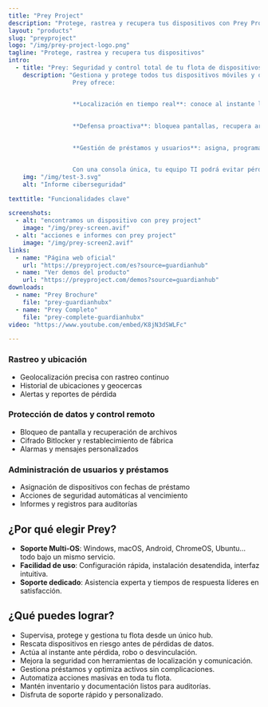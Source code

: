 ```yaml
---
title: "Prey Project"
description: "Protege, rastrea y recupera tus dispositivos con Prey Project. Control total de tus equipos y portátiles (incluso sin GPS) desde una consola única."
layout: "products"
slug: "preyproject"
logo: "/img/prey-project-logo.png"
tagline: "Protege, rastrea y recupera tus dispositivos"
intro: 
  - title: "Prey: Seguridad y control total de tu flota de dispositivos"
    description: "Gestiona y protege todos tus dispositivos móviles y ordenadores de forma remota, ágil y centralizada.  
                  Prey ofrece:


                  **Localización en tiempo real**: conoce al instante la posición de cada equipo, incluso sin GPS. 
                  
                  
                  **Defensa proactiva**: bloquea pantallas, recupera archivos y dispara alarmas si un dispositivo desaparece.  

                  
                  **Gestión de préstamos y usuarios**: asigna, programa y monitoriza dispositivos; automatiza acciones de seguridad al vencimiento.


                  Con una consola única, tu equipo TI podrá evitar pérdidas, garantizar el cumplimiento de políticas de uso y reaccionar al primer indicio de incidente. Prey es la solución escalable y sencilla que necesitas para mantener tu infraestructura siempre segura."
    img: "/img/test-3.svg"
    alt: "Informe ciberseguridad"

texttitle: "Funcionalidades clave"

screenshots:
  - alt: "encontramos un dispositivo con prey project"
    image: "/img/prey-screen.avif"
  - alt: "acciones e informes con prey project"
    image: "/img/prey-screen2.avif"
links:
  - name: "Página web oficial"
    url: "https://preyproject.com/es?source=guardianhub"
  - name: "Ver demos del producto"
    url: "https://preyproject.com/demos?source=guardianhub"
downloads:
  - name: "Prey Brochure"
    file: "prey-guardianhubx"
  - name: "Prey Completo"
    file: "prey-complete-guardianhubx"
video: "https://www.youtube.com/embed/K8jN3dSWLFc"

---
```


### Rastreo y ubicación  
- Geolocalización precisa con rastreo continuo  
- Historial de ubicaciones y geocercas  
- Alertas y reportes de pérdida

### Protección de datos y control remoto  
- Bloqueo de pantalla y recuperación de archivos  
- Cifrado Bitlocker y restablecimiento de fábrica  
- Alarmas y mensajes personalizados

### Administración de usuarios y préstamos  
- Asignación de dispositivos con fechas de préstamo  
- Acciones de seguridad automáticas al vencimiento  
- Informes y registros para auditorías


## ¿Por qué elegir Prey?

- **Soporte Multi-OS**: Windows, macOS, Android, ChromeOS, Ubuntu… todo bajo un mismo servicio.  
- **Facilidad de uso**: Configuración rápida, instalación desatendida, interfaz intuitiva.  
- **Soporte dedicado**: Asistencia experta y tiempos de respuesta líderes en satisfacción.


## ¿Qué puedes lograr?

- Supervisa, protege y gestiona tu flota desde un único hub.  
- Rescata dispositivos en riesgo antes de pérdidas de datos.  
- Actúa al instante ante pérdida, robo o desvinculación.  
- Mejora la seguridad con herramientas de localización y comunicación.  
- Gestiona préstamos y optimiza activos sin complicaciones.  
- Automatiza acciones masivas en toda tu flota.  
- Mantén inventario y documentación listos para auditorías.  
- Disfruta de soporte rápido y personalizado.
